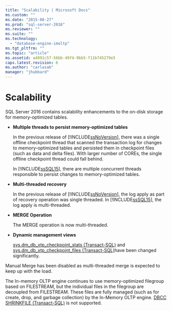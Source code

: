 ```yaml
---
title: "Scalability | Microsoft Docs"
ms.custom: ""
ms.date: "2015-08-27"
ms.prod: "sql-server-2016"
ms.reviewer: ""
ms.suite: ""
ms.technology: 
  - "database-engine-imoltp"
ms.tgt_pltfrm: ""
ms.topic: "article"
ms.assetid: a4891c57-56bb-49f4-9bb5-f11b745279e5
caps.latest.revision: 6
ms.author: "carlasab"
manager: "jhubbard"
---
```

# Scalability
  SQL Server 2016 contains scalability enhancements to the on-disk storage for memory-optimized tables.  
  
-   **Multiple threads to persist memory-optimized tables**  
  
     In the previous release of [!INCLUDE[ssNoVersion](../../a9notintoc/includes/ssnoversion-md.md)], there was a single offline checkpoint thread that scanned the transaction log for changes to memory-optimized tables and persisted them in checkpoint files (such as data and delta files). With larger number of COREs, the single offline checkpoint thread could fall behind.  
  
     In [!INCLUDE[ssSQL15](../../a9notintoc/includes/sssql15-md.md)], there are multiple concurrent threads responsible to persist changes to memory-optimized tables.  
  
-   **Multi-threaded recovery**  
  
     In the previous release of [!INCLUDE[ssNoVersion](../../a9notintoc/includes/ssnoversion-md.md)], the log apply as part of recovery operation was single threaded. In [!INCLUDE[ssSQL15](../../a9notintoc/includes/sssql15-md.md)], the log apply is multi-threaded.  
  
-   **MERGE Operation**  
  
     The MERGE operation is now multi-threaded.  
  
-   **Dynamic management views**  
  
     [sys.dm_db_xtp_checkpoint_stats &#40;Transact-SQL&#41;](../../relational-databases/reference/system-dynamic-management-views/sys.dm-db-xtp-checkpoint-stats-transact-sql.md) and [sys.dm_db_xtp_checkpoint_files &#40;Transact-SQL&#41;](../../relational-databases/reference/system-dynamic-management-views/sys.dm-db-xtp-checkpoint-files-transact-sql.md)have been changed significantly.  
  
 Manual Merge has been disabled as multi-threaded merge is expected to keep up with the load.  
  
 The In-memory OLTP engine continues to use memory-optimized filegroup based on FILESTREAM, but the individual files in the filegroup are decoupled from FILESTREAM. These files are fully managed (such as for create, drop, and garbage collection) by the In-Memory OLTP engine. [DBCC SHRINKFILE &#40;Transact-SQL&#41;](../../t-sql/database-console-commands/dbcc-shrinkfile-transact-sql.md) is not supported.  
  
  
